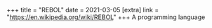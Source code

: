 +++
title = "REBOL"
date = 2021-03-05
[extra]
link = "https://en.wikipedia.org/wiki/REBOL"
+++
A programming language

